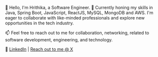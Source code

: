 👋 Hello, I'm Hrithika, a Software Engineer.
🚀 Currently honing my skills in Java, Spring Boot, JavaScript, ReactJS, MySQL, MongoDB and AWS. I'm eager to collaborate with like-minded professionals and explore new opportunities in the tech industry.

📫 Feel free to reach out to me for collaboration, networking, related to software development, engineering, and technology.

🔗 [LinkedIn](https://www.linkedin.com/in/hrithika-gowlikar22/) | [Reach out to me @ X](https://x.com/Hrithika22?t=shn8GVSx6jWOniX456-pWg&s=09)


<!---
Hrithika22/Hrithika22 is a ✨ special ✨ repository because its `README.md` (this file) appears on your GitHub profile.
You can click the Preview link to take a look at your changes.
--->
